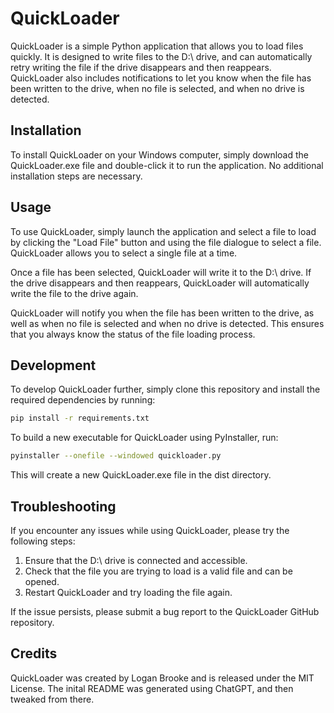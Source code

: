 # QuickLoader

QuickLoader is a simple Python application that allows you to load files quickly. It is designed to write files to the D:\ drive, and can automatically retry writing the file if the drive disappears and then reappears. QuickLoader also includes notifications to let you know when the file has been written to the drive, when no file is selected, and when no drive is detected.

## Installation

To install QuickLoader on your Windows computer, simply download the QuickLoader.exe file and double-click it to run the application. No additional installation steps are necessary.

## Usage

To use QuickLoader, simply launch the application and select a file to load by clicking the "Load File" button and using the file dialogue to select a file. QuickLoader allows you to select a single file at a time.

Once a file has been selected, QuickLoader will write it to the D:\ drive. If the drive disappears and then reappears, QuickLoader will automatically write the file to the drive again.

QuickLoader will notify you when the file has been written to the drive, as well as when no file is selected and when no drive is detected. This ensures that you always know the status of the file loading process.

## Development

To develop QuickLoader further, simply clone this repository and install the required dependencies by running:

```sh
pip install -r requirements.txt
```

To build a new executable for QuickLoader using PyInstaller, run:

```sh
pyinstaller --onefile --windowed quickloader.py
```

This will create a new QuickLoader.exe file in the dist directory.

## Troubleshooting

If you encounter any issues while using QuickLoader, please try the following steps:

1. Ensure that the D:\ drive is connected and accessible.
2. Check that the file you are trying to load is a valid file and can be opened.
3. Restart QuickLoader and try loading the file again.

If the issue persists, please submit a bug report to the QuickLoader GitHub repository.

## Credits

QuickLoader was created by Logan Brooke and is released under the MIT License. The inital README was generated using ChatGPT, and then tweaked from there.